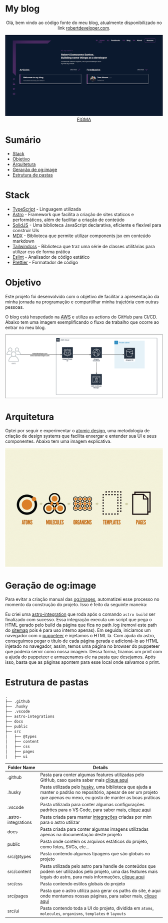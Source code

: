 # My blog

<p align="center"> Olá, bem vindo ao código fonte do meu blog, atualmente disponibilizado no link <a href="https://robertdeveloper.com">robertdeveloper.com</a>.</p>

<div align="center">
    <img src="./docs/preview.png" alt="Print of preview of my blog" />
    <a href="https://www.figma.com/file/Xa0mSgJCe0qiXA2BG6x6P2/Blog?type=design&node-id=0%3A1&mode=design&t=PMHxU5viEarNNd9B-1">FIGMA</a>
</div>



# Sumário

- [Stack](#stack)
- [Objetivo](#objetivo)
- [Arquitetura](#arquitetura)
- [Geração de og:image](#geração-de-ogimage)
- [Estrutura de pastas](#estrutura-de-pastas)

# Stack

- [TypeScript](https://www.typescriptlang.org/) - Linguagem utilizada
- [Astro](https://astro.build/) - Framework que facilita a criação de sites staticos e performáticos, além de facilitar a criação de conteúdo
- [SolidJS](https://www.solidjs.com/) - Uma biblioteca JavaScript declarativa, eficiente e flexível para construir UIs
- [MDX](https://mdxjs.com/) - Biblioteca que permite utilizar components jsx em conteúdo markdown
- [Tailwindcss](https://tailwindcss.com) - Biblioteca que traz uma série de classes utilitárias para utilizar css de forma prática
- [Eslint](https://eslint.org/) - Analisador de código estático
- [Prettier](https://prettier.io/) - Formatador de código

# Objetivo

Este projeto foi desenvolvido com o objetivo de facilitar a apresentação da minha jornada na programação e compartilhar minha trajetória com outras pessoas.

O blog está hospedado na [AWS](https://aws.amazon.com/) e utiliza as actions do GitHub para CI/CD. Abaixo tem uma imagem exemplificando o fluxo de trabalho que ocorre ao entrar no meu blog.

<div align="center">
    <img src="./docs/diagrama-blog-fluxo-de-trabalho.png" alt="Image that explain the work flow that occurs when anyone enter in my blog" />
</div>

# Arquitetura

Optei por seguir e experimentar o [atomic design](https://bradfrost.com/blog/post/atomic-web-design/), uma metodologia de criação de design systems que facilita enxergar e entender sua UI e seus componentes. Abaixo tem uma imagem explicativa.

<div align="center">
    <img src="./docs/atomic-design.png" alt="Image that explain atomic design">
</div>

# Geração de og:image

Para evitar a criação manual das [og:images](https://www.freecodecamp.org/portuguese/news/o-que-e-open-graph-e-como-posso-utiliza-lo-no-meu-site-da-web/), automatizei esse processo no momento da construção do projeto. Isso é feito da seguinte maneira:

Eu criei uma [astro-integration](https://docs.astro.build/en/reference/integrations-reference/) que roda após o comando `astro build` ser finalizado com sucesso. Essa integração executa um script que pega o HTML gerado pelo build da página que fica no path /og (removi este path do [sitemap](https://developers.google.com/search/docs/crawling-indexing/sitemaps/overview?hl=pt-br#:~:text=A%20sitemap%20is%20a%20file,crawl%20your%20site%20more%20efficiently) pois é para uso interno apenas). Em seguida, iniciamos um navegador com o [puppeteer](https://pptr.dev/) e injetamos o HTML lá. Com ajuda do astro, conseguimos pegar o título de cada página gerada e adicioná-lo ao HTML injetado no navegador, assim, temos uma página no browser do puppeteer que poderia servir como nossa imagem. Dessa forma, tiramos um print com a ajuda do puppeteer e armazenamos ele na pasta que desejamos. Após isso, basta que as páginas apontem para esse local onde salvamos o print.

# Estrutura de pastas

```
.
├── .github
├── .husky
├── .vscode
├── astro-integrations
├── docs
├── public
├── src
│   ├── @types
│   ├── content
│   ├── css
│   ├── pages
│   ├── ui
```

| Folder Name | Details |
| ----------- | ------- |
| .github | Pasta para conter algumas features utilizadas pelo GitHub, caso queira saber mais [clique aqui](https://www.freecodecamp.org/news/how-to-use-the-dot-github-repository/) |
| .husky | Pasta utilizada pelo [husky](https://typicode.github.io/husky/), uma biblioteca que ajuda a manter o padrão no repositório, apesar de ser um projeto que apenas eu mexo, eu gosto de manter as boas práticas |
| .vscode | Pasta utilizada para conter algumas configurações padrões para o VS Code, para saber mais, [clique aqui](https://code.visualstudio.com/docs/getstarted/settings#:~:text=Note%3A%20A%20VS%20Code%20%22workspace,feature%20called%20Multi%2Droot%20workspaces.) |
| .astro-integrations | Pasta criada para manter [integrações](https://docs.astro.build/en/reference/integrations-reference/) criadas por mim para o astro utilizar |
| docs | Pasta criada para conter algumas imagens utilizadas apenas na documentação deste projeto |
| public | Pasta onde contém os arquivos estáticos do projeto, como fotos, SVGs, etc... |
| src/@types | Pasta contendo algumas tipagens que são globais no projeto |
| src/content | Pasta utilizada pelo astro para handle de conteúdos que podem ser utilizados pelo projeto, uma das features mais legais do astro, para mais informações, [clique aqui](https://docs.astro.build/en/guides/content-collections/) |
| src/css | Pasta contendo estilos globais do projeto |
| src/pages | Pasta que o astro utiliza para gerar os paths do site, é aqui onde montamos nossas páginas, para saber mais, [clique aqui](https://docs.astro.build/en/core-concepts/astro-pages/) |
| src/ui | Pasta contendo toda a UI do projeto, dividida em `atoms`, `molecules`, `organisms`, `templates` e `layouts` |
